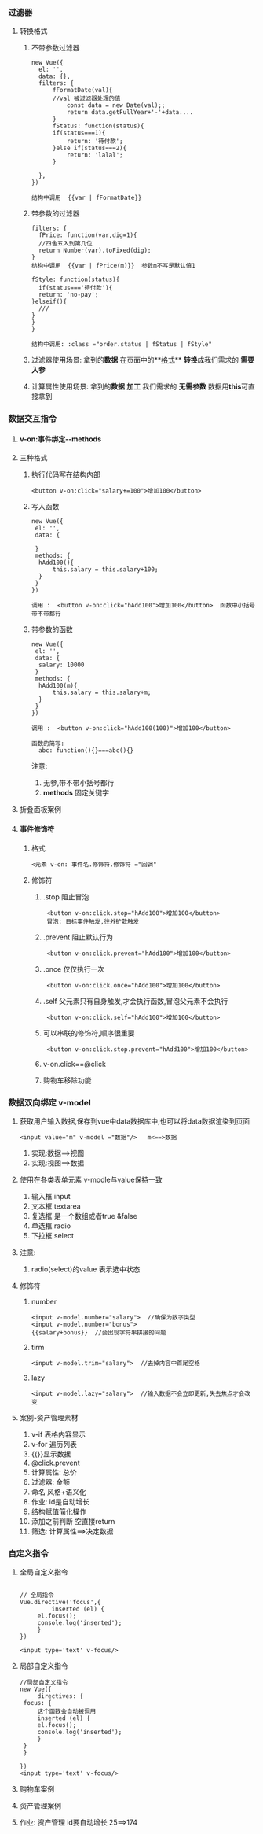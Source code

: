 ### 过滤器

1. 转换格式

   1. 不带参数过滤器

      ```
      new Vue({
      	el: '',
      	data: {},
      	filters: {
      		fFormatDate(val){
      		//val 被过滤器处理的值
      			const data = new Date(val);;
      			return data.getFullYear+'-'+data....
      		}
      		fStatus: function(status){
      		if(status===1){
      			return: '待付款';
      		}else if(status===2){
      			return: 'lalal';
      		}
      	
      	},
      })
      
      结构中调用  {{var | fFormatDate}}
      ```

   2. 带参数的过滤器

      ```
      filters: {
      	fPrice: function(var,dig=1){
      	//四舍五入到第几位
      	return Number(var).toFixed(dig);
      }
      结构中调用  {{var | fPrice(m)}}  参数m不写是默认值1
      
      fStyle: function(status){
      	if(status==='待付款'){
      	return: 'no-pay';
      }elseif(){
      	///
      }
      }
      }
      
      结构中调用: :class ="order.status | fStatus | fStyle"
      ```

   3. 过滤器使用场景: 拿到的**数据**     在页面中的**<u>格式</u>**      **转换**成我们需求的   **需要入参**

   4. 计算属性使用场景: 拿到的**数据**   **加工**  我们需求的   **无需参数**  数据用**this**可直接拿到

### 数据交互指令

1. #### v-on:事件绑定--methods

2. 三种格式

   1. 执行代码写在结构内部

      ```
      <button v-on:click="salary+=100">增加100</button>
      ```

   2. 写入函数

      ```
      new Vue({
       el: '',
       data: {
       
       }
       methods: {
       	hAdd100(){
       		this.salary = this.salary+100;
       	}
       }
      })
      
      调用 :  <button v-on:click="hAdd100">增加100</button>  函数中小括号带不带都行
      ```

   3. 带参数的函数

      ```
      new Vue({
       el: '',
       data: {
       	salary: 10000
       }
       methods: {
       	hAdd100(m){
       		this.salary = this.salary+m;
       	}
       }
      })
      
      调用 :  <button v-on:click="hAdd100(100)">增加100</button>
      
      函数的简写: 
      	abc: function(){}===abc(){}
      ```

      注意: 

      1. 无参,带不带小括号都行
      2. **methods** 固定关键字

3. 折叠面板案例

4. #### 事件修饰符

   1. 格式

      ```
      <元素 v-on: 事件名.修饰符.修饰符 ="回调"
      ```

   2. 修饰符

      1. .stop 阻止冒泡

         ```
          <button v-on:click.stop="hAdd100">增加100</button> 
          冒泡: 目标事件触发,往外扩散触发
         ```

      2. .prevent 阻止默认行为

         ```
          <button v-on:click.prevent="hAdd100">增加100</button> 
         ```

      3. .once 仅仅执行一次

         ```
          <button v-on:click.once="hAdd100">增加100</button> 
         ```

      4. .self  父元素只有自身触发,才会执行函数,冒泡父元素不会执行

         ```
          <button v-on:click.self="hAdd100">增加100</button> 
         ```

      5. 可以串联的修饰符,顺序很重要

         ```
          <button v-on:click.stop.prevent="hAdd100">增加100</button> 
         ```

      6. v-on.click==@click

      7. 购物车移除功能

   

### 数据双向绑定 v-model

1. 获取用户输入数据,保存到vue中data数据库中,也可以将data数据渲染到页面
   
   ```
   <input value="m" v-model ="数据"/>   m<==>数据  
   ```
   
   
   1. 实现:数据==>视图
   2. 实现:视图==>数据
   
2. 使用在各类表单元素    v-modle与value保持一致
   1. 输入框 input
   2. 文本框 textarea
   3. 复选框  是一个数组或者true &false
   4. 单选框 radio
   5. 下拉框 select
   
3. 注意:
   
   1. radio(select)的value 表示选中状态
   
4. 修饰符

   1. number

      ```
      <input v-model.number="salary">  //确保为数字类型
      <input v-model.number="bonus">
      {{salary+bonus}}  //会出现字符串拼接的问题
      ```

   2. tirm

      ```
      <input v-model.trim="salary">  //去掉内容中首尾空格
      ```

   3. lazy

      ```
      <input v-model.lazy="salary">  //输入数据不会立即更新,失去焦点才会改变
      ```

5. 案例-资产管理素材

   1. v-if 表格内容显示
   2. v-for 遍历列表
   3. {{}}显示数据
   4. @click.prevent
   5. 计算属性: 总价
   6. 过滤器: 金额
   7. 命名 风格+语义化
   8. 作业: id是自动增长
   9. 结构赋值简化操作
   10. 添加之前判断 空直接return
   11. 筛选: 计算属性==>决定数据

### 自定义指令

1. 全局自定义指令

   ```
   
   // 全局指令
   Vue.directive('focus',{
   			inserted (el) {
   		el.focus();
   		console.log('inserted');
   		}
   })
   
   <input type='text' v-focus/>
   ```

2. 局部自定义指令

   ```
   //局部自定义指令
   new Vue({
   		directives: {
   	focus: {
   		这个函数会自动被调用
   		inserted (el) {
   		el.focus();
   		console.log('inserted');
   		}
   	}
   	}
   
   })
   <input type='text' v-focus/>
   ```

3. 购物车案例

4. 资产管理案例

5. 作业: 资产管理 id要自动增长   25==>174